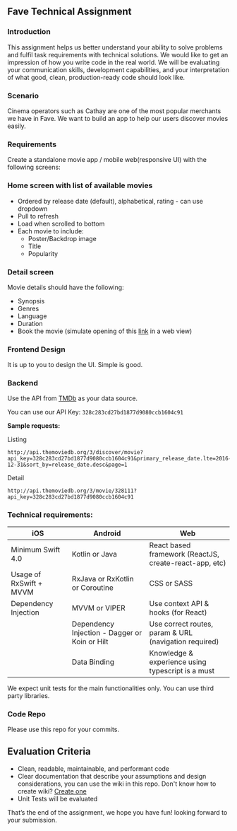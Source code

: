 ## Fave Technical Assignment

### Introduction
This assignment helps us better understand your ability to solve problems and fulfil task requirements with technical solutions. We would like to get an impression of how you write code in the real world. We will be evaluating your communication skills, development capabilities, and your interpretation of what good, clean, production-ready code should look like.

### Scenario
Cinema operators such as Cathay are one of the most popular merchants we have in Fave. We want to build an app to help our users discover movies easily.

### Requirements
Create a standalone movie app / mobile web(responsive UI) with the following screens:

### **Home screen with list of available movies**

- Ordered by release date (default), alphabetical, rating - can use dropdown 
- Pull to refresh
- Load when scrolled to bottom
- Each movie to include:
  - Poster/Backdrop image
  - Title
  - Popularity
    
### **Detail screen**
Movie details should have the following:
- Synopsis
- Genres
- Language
- Duration
- Book the movie (simulate opening of this [link](https://www.cathaycineplexes.com.sg/) in a web view)

### **Frontend Design**
It is up to you to design the UI. Simple is good.

### **Backend**
Use the API from [TMDb](https://developers.themoviedb.org/3/getting-started/introduction) as your data source.

You can use our API Key: `328c283cd27bd1877d9080ccb1604c91`
  
**Sample requests:**

Listing

```
http://api.themoviedb.org/3/discover/movie?api_key=328c283cd27bd1877d9080ccb1604c91&primary_release_date.lte=2016-12-31&sort_by=release_date.desc&page=1
```

Detail

```
http://api.themoviedb.org/3/movie/328111?api_key=328c283cd27bd1877d9080ccb1604c91
```

### Technical requirements:

| iOS | Android | Web |
| ----------- | ----------- | ----------- |
| Minimum Swift 4.0 | Kotlin or Java | React based framework (ReactJS, create-react-app, etc) |
| Usage of RxSwift + MVVM | RxJava or RxKotlin or Coroutine | CSS or SASS |
| Dependency Injection | MVVM or VIPER | Use context API & hooks (for React) |
| | Dependency Injection - Dagger or Koin or Hilt | Use correct routes, param & URL (navigation required) |
| | Data Binding | Knowledge & experience using typescript is a must |

We expect unit tests for the main functionalities only.
You can use third party libraries.

### Code Repo
Please use this repo for your commits.

## Evaluation Criteria
- Clean, readable, maintainable, and performant code
- Clear documentation that describe your assumptions and design considerations, you can use the wiki in this repo. Don't know how to create wiki? [Create one](https://docs.github.com/en/github/building-a-strong-community/adding-or-editing-wiki-pages)
- Unit Tests will be evaluated

That’s the end of the assignment, we hope you have fun!
looking forward to your submission.

